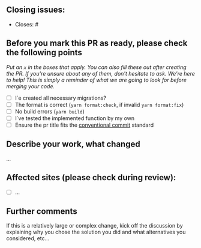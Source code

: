 ## Closing issues:

- Closes: #<issue id>

## Before you mark this PR as ready, please check the following points

_Put an `x` in the boxes that apply. You can also fill these out after creating the PR. If you're unsure about any of
them, don't hesitate to ask. We're here to help! This is simply a reminder of what we are going to look for before
merging your code._

- [ ] I´e created all necessary migrations?
- [ ] The format is correct (`yarn format:check`, if invalid `yarn format:fix`)
- [ ] No build errors (`yarn build`)
- [ ] I´ve tested the implemented function by my own
- [ ] Ensure the pr title fits the [conventional commit](https://www.conventionalcommits.org/en/v1.0.0/) standard

## Describe your work, what changed

...

## Affected sites (please check during review):

- [ ] ...

## Further comments

If this is a relatively large or complex change, kick off the discussion by explaining why you chose the solution you
did and what alternatives you considered, etc...

